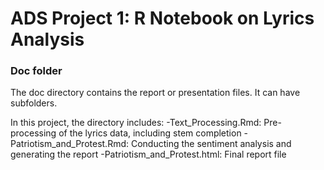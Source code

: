 # ADS Project 1:  R Notebook on Lyrics Analysis

### Doc folder

The doc directory contains the report or presentation files. It can have subfolders.  

In this project, the directory includes:
-Text_Processing.Rmd: Pre-processing of the lyrics data, including stem completion
-Patriotism_and_Protest.Rmd: Conducting the sentiment analysis and generating the report
-Patriotism_and_Protest.html: Final report file